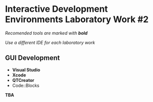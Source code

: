 # Interactive Development Environments Laboratory Work #2

_Recomended tools are marked with **bold**_

_Use a different IDE for each laboratory work_

## GUI Development
  - **Visual Studio**
  - **Xcode**
  - **QTCreator**
  - Code::Blocks

**TBA**